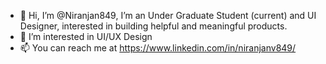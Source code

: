 - 👋 Hi, I’m @Niranjan849, I’m an Under Graduate Student (current) and  UI Designer, interested in building helpful and meaningful products.
- 👀 I’m interested in UI/UX Design
- 📫 You can reach me at https://www.linkedin.com/in/niranjanv849/
